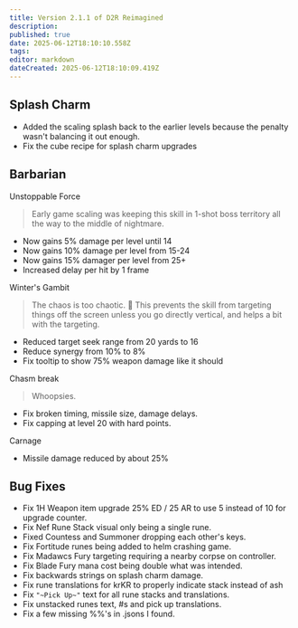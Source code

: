 ```yaml
---
title: Version 2.1.1 of D2R Reimagined
description: 
published: true
date: 2025-06-12T18:10:10.558Z
tags: 
editor: markdown
dateCreated: 2025-06-12T18:10:09.419Z
---
```


## Splash Charm
- Added the scaling splash back to the earlier levels because the penalty wasn't balancing it out enough.
- Fix the cube recipe for splash charm upgrades

## Barbarian

Unstoppable Force
>Early game scaling was keeping this skill in 1-shot boss territory all the way to the middle of nightmare.
- Now gains 5% damage per level until 14
- Now gains 10% damage per level from 15-24
- Now gains 15% damager per level from 25+
- Increased delay per hit by 1 frame

Winter's Gambit
>The chaos is too chaotic. 🤣 This prevents the skill from targeting things off the screen unless you go directly vertical, and helps a bit with the targeting.
- Reduced target seek range from 20 yards to 16
- Reduce synergy from 10% to 8%
- Fix tooltip to show 75% weapon damage like it should

Chasm break
>Whoopsies.
- Fix broken timing, missile size, damage delays.
- Fix capping at level 20 with hard points.

Carnage 
- Missile damage reduced by about 25%

## Bug Fixes
- Fix 1H Weapon item upgrade 25% ED / 25 AR to use 5 instead of 10 for upgrade counter.
- Fix Nef Rune Stack visual only being a single rune.
- Fixed Countess and Summoner dropping each other's keys.
- Fix Fortitude runes being added to helm crashing game.
- Fix Madawcs Fury targeting requiring a nearby corpse on controller.
- Fix Blade Fury mana cost being double what was intended.
- Fix backwards strings on splash charm damage.
- Fix rune translations for krKR to properly indicate stack instead of ash
- Fix `"~Pick Up~"` text for all rune stacks and translations.
- Fix unstacked runes text, #s and pick up translations.
- Fix a few missing %%'s in .jsons I found.